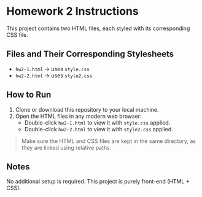 # Homework 2 Instructions

This project contains two HTML files, each styled with its corresponding CSS file.

## Files and Their Corresponding Stylesheets

- `hw2-1.html` → uses `style.css`
- `hw2-2.html` → uses `style2.css`

## How to Run

1. Clone or download this repository to your local machine.
2. Open the HTML files in any modern web browser:
   - Double-click `hw2-1.html` to view it with `style.css` applied.
   - Double-click `hw2-2.html` to view it with `style2.css` applied.

> Make sure the HTML and CSS files are kept in the same directory, as they are linked using relative paths.

## Notes

No additional setup is required. This project is purely front-end (HTML + CSS).
